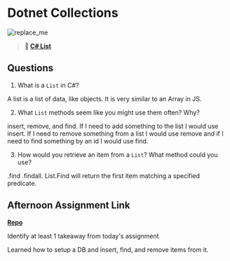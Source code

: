 # Dotnet Collections

![replace_me](https://codeworks.blob.core.windows.net/public/assets/img/illustrations/placeholder.svg)

> **📖 [C# List](https://codeworksacademy.com/fs-student-guide/resources/wk10/02-List-Methods)**

## Questions

1. What is a `List` in C#?

A list is a list of data, like objects. It is very similar to an Array in JS.

2. What `List` methods seem like you might use them often? Why?

insert, remove, and find. If I need to add something to the list I would use insert. If I need to remove something from a list I would use remove and if I need to find something by an id I would use find.

3. How would you retrieve an item from a `List`? What method could you use?

.find .findall. List.Find will return the first item matching a specified predicate.

## Afternoon Assignment Link

**[Repo](https://github.com/uwilledw/spring23_gregslist_cSharp)**

Identify at least 1 takeaway from today's assignment

Learned how to setup a DB and insert, find, and remove items from it.